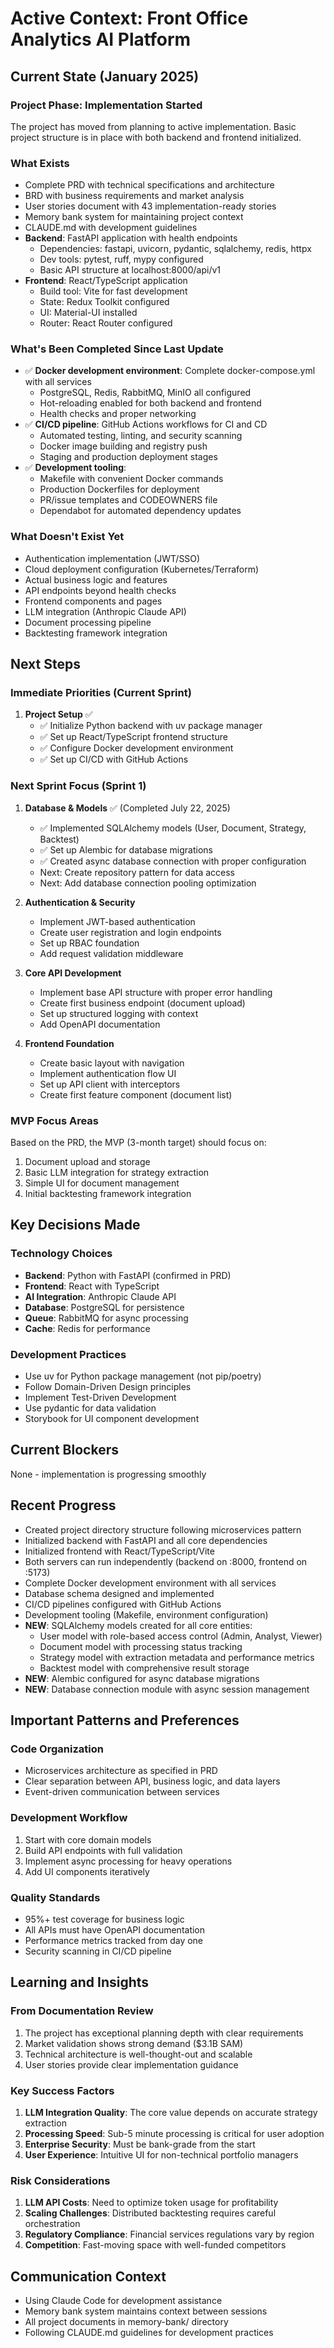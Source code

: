 # Active Context: Front Office Analytics AI Platform

## Current State (January 2025)

### Project Phase: Implementation Started
The project has moved from planning to active implementation. Basic project structure is in place with both backend and frontend initialized.

### What Exists
- Complete PRD with technical specifications and architecture
- BRD with business requirements and market analysis
- User stories document with 43 implementation-ready stories
- Memory bank system for maintaining project context
- CLAUDE.md with development guidelines
- **Backend**: FastAPI application with health endpoints
  - Dependencies: fastapi, uvicorn, pydantic, sqlalchemy, redis, httpx
  - Dev tools: pytest, ruff, mypy configured
  - Basic API structure at localhost:8000/api/v1
- **Frontend**: React/TypeScript application
  - Build tool: Vite for fast development
  - State: Redux Toolkit configured
  - UI: Material-UI installed
  - Router: React Router configured

### What's Been Completed Since Last Update
- ✅ **Docker development environment**: Complete docker-compose.yml with all services
  - PostgreSQL, Redis, RabbitMQ, MinIO all configured
  - Hot-reloading enabled for both backend and frontend
  - Health checks and proper networking
- ✅ **CI/CD pipeline**: GitHub Actions workflows for CI and CD
  - Automated testing, linting, and security scanning
  - Docker image building and registry push
  - Staging and production deployment stages
- ✅ **Development tooling**: 
  - Makefile with convenient Docker commands
  - Production Dockerfiles for deployment
  - PR/issue templates and CODEOWNERS file
  - Dependabot for automated dependency updates

### What Doesn't Exist Yet
- Authentication implementation (JWT/SSO)
- Cloud deployment configuration (Kubernetes/Terraform)
- Actual business logic and features
- API endpoints beyond health checks
- Frontend components and pages
- LLM integration (Anthropic Claude API)
- Document processing pipeline
- Backtesting framework integration

## Next Steps

### Immediate Priorities (Current Sprint)
1. **Project Setup** ✅
   - ✅ Initialize Python backend with uv package manager
   - ✅ Set up React/TypeScript frontend structure
   - ✅ Configure Docker development environment
   - ✅ Set up CI/CD with GitHub Actions

### Next Sprint Focus (Sprint 1)
1. **Database & Models** ✅ (Completed July 22, 2025)
   - ✅ Implemented SQLAlchemy models (User, Document, Strategy, Backtest)
   - ✅ Set up Alembic for database migrations
   - ✅ Created async database connection with proper configuration
   - Next: Create repository pattern for data access
   - Next: Add database connection pooling optimization

2. **Authentication & Security**
   - Implement JWT-based authentication
   - Create user registration and login endpoints
   - Set up RBAC foundation
   - Add request validation middleware

3. **Core API Development**
   - Implement base API structure with proper error handling
   - Create first business endpoint (document upload)
   - Set up structured logging with context
   - Add OpenAPI documentation

4. **Frontend Foundation**
   - Create basic layout with navigation
   - Implement authentication flow UI
   - Set up API client with interceptors
   - Create first feature component (document list)

### MVP Focus Areas
Based on the PRD, the MVP (3-month target) should focus on:
1. Document upload and storage
2. Basic LLM integration for strategy extraction
3. Simple UI for document management
4. Initial backtesting framework integration

## Key Decisions Made

### Technology Choices
- **Backend**: Python with FastAPI (confirmed in PRD)
- **Frontend**: React with TypeScript
- **AI Integration**: Anthropic Claude API
- **Database**: PostgreSQL for persistence
- **Queue**: RabbitMQ for async processing
- **Cache**: Redis for performance

### Development Practices
- Use uv for Python package management (not pip/poetry)
- Follow Domain-Driven Design principles
- Implement Test-Driven Development
- Use pydantic for data validation
- Storybook for UI component development

## Current Blockers
None - implementation is progressing smoothly

## Recent Progress
- Created project directory structure following microservices pattern
- Initialized backend with FastAPI and all core dependencies
- Initialized frontend with React/TypeScript/Vite
- Both servers can run independently (backend on :8000, frontend on :5173)
- Complete Docker development environment with all services
- Database schema designed and implemented
- CI/CD pipelines configured with GitHub Actions
- Development tooling (Makefile, environment configuration)
- **NEW**: SQLAlchemy models created for all core entities:
  - User model with role-based access control (Admin, Analyst, Viewer)
  - Document model with processing status tracking
  - Strategy model with extraction metadata and performance metrics
  - Backtest model with comprehensive result storage
- **NEW**: Alembic configured for async database migrations
- **NEW**: Database connection module with async session management

## Important Patterns and Preferences

### Code Organization
- Microservices architecture as specified in PRD
- Clear separation between API, business logic, and data layers
- Event-driven communication between services

### Development Workflow
1. Start with core domain models
2. Build API endpoints with full validation
3. Implement async processing for heavy operations
4. Add UI components iteratively

### Quality Standards
- 95%+ test coverage for business logic
- All APIs must have OpenAPI documentation
- Performance metrics tracked from day one
- Security scanning in CI/CD pipeline

## Learning and Insights

### From Documentation Review
1. The project has exceptional planning depth with clear requirements
2. Market validation shows strong demand ($3.1B SAM)
3. Technical architecture is well-thought-out and scalable
4. User stories provide clear implementation guidance

### Key Success Factors
1. **LLM Integration Quality**: The core value depends on accurate strategy extraction
2. **Processing Speed**: Sub-5 minute processing is critical for user adoption
3. **Enterprise Security**: Must be bank-grade from the start
4. **User Experience**: Intuitive UI for non-technical portfolio managers

### Risk Considerations
1. **LLM API Costs**: Need to optimize token usage for profitability
2. **Scaling Challenges**: Distributed backtesting requires careful orchestration
3. **Regulatory Compliance**: Financial services regulations vary by region
4. **Competition**: Fast-moving space with well-funded competitors

## Communication Context
- Using Claude Code for development assistance
- Memory bank system maintains context between sessions
- All project documents in memory-bank/ directory
- Following CLAUDE.md guidelines for development practices